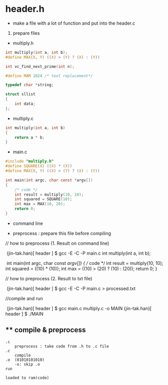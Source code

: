# header.h

- make a file with a lot of function and put into the header.c



1) prepare files

- multiply.h

```c
int multiply(int a, int b);
#define MAX(X, Y) ((X) > (Y) ? (X) : (Y))

int vc_find_next_prime(int n);

#define MAM 1024 /* text replacement*/

typedef char *string;

struct sllist
{
    int data;
};
```

- multiply.c

```c
int multiply(int a, int b)
{
    return a * b;
}
```

- main.c

```c
#include "multiply.h"
#define SQUARE(X) ((X) * (X))
#define MAX(X, Y) ((X) > (Y) ? (X) : (Y))

int main(int argc, char const *argv[])
{
    /* code */
    int result = multiply(10, 10);
    int squared = SQUARE(10);
    int max = MAX(10, 20);
    return 0;
}

```



- command line

- preprocess : prepare this file before compiling

  

// how to preprocess (1. Result on command line)

​	(jin-tak.han)[ header ] $ gcc -E -C -P main.c
	int multiply(int a, int b);



​	int main(int argc, char const *argv[])
	{
	    /* code */
	    int result = multiply(10, 10);
    	int squared = ((10) * (10));
   	 int max = ((10) > (20) ? (10) : (20));
   	 return 0;
	}



// how to preprocess (2. Result to txt file)

​	(jin-tak.han)[ header ] $ gcc -E -C -P main.c > processed.txt



//compile and run

​	(jin-tak.han)[ header ] $ gcc main.c multiply.c -o MAIN
	(jin-tak.han)[ header ] $ ./MAIN





## ** compile & preprocess

```vim
.c
	preprocess : take code from .h to .c file
.c 
	compile
.o	(01010101010)
	-o: skip .o
run

loaded to ram(code)

```

